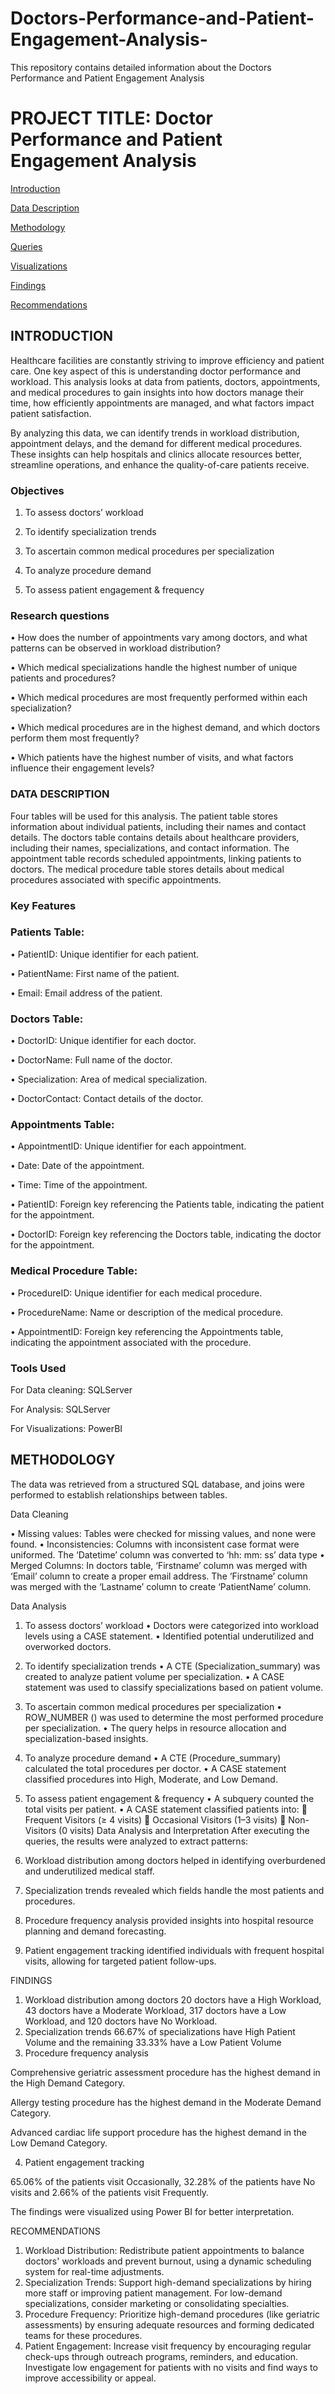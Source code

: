 # Doctors-Performance-and-Patient-Engagement-Analysis-
This repository contains detailed information about the Doctors Performance and Patient Engagement Analysis

# PROJECT TITLE: Doctor Performance and Patient Engagement Analysis


[Introduction](Introduction)

[Data Description](Data-Description)

[Methodology](Methodology)

[Queries](Queries)

[Visualizations](Visualizations)

[Findings](Findings)

[Recommendations](Recommendations)


## INTRODUCTION
Healthcare facilities are constantly striving to improve efficiency and patient care. One key aspect of this is understanding doctor performance and workload. This analysis looks at data from patients, doctors, appointments, and medical procedures to gain insights into how doctors manage their time, how efficiently appointments are managed, and what factors impact patient satisfaction.

By analyzing this data, we can identify trends in workload distribution, appointment delays, and the demand for different medical procedures. These insights can help hospitals and clinics allocate resources better, streamline operations, and enhance the quality-of-care patients receive.

### Objectives

1.	To assess doctors’ workload
   
3.	To identify specialization trends
   
5.	To ascertain common medical procedures per specialization
   
7.	To analyze procedure demand
   
9.	To assess patient engagement & frequency 

### Research questions

•	How does the number of appointments vary among doctors, and what patterns can be observed in workload distribution?

•	Which medical specializations handle the highest number of unique patients and procedures?

•	Which medical procedures are most frequently performed within each specialization?

•	Which medical procedures are in the highest demand, and which doctors perform them most frequently?

•	Which patients have the highest number of visits, and what factors influence their engagement levels?

### DATA DESCRIPTION 

Four tables will be used for this analysis. The patient table stores information about individual patients, including their names and contact details. The doctors table contains details about healthcare providers, including their names, specializations, and contact information. The appointment table records scheduled appointments, linking patients to doctors. The medical procedure table stores details about medical procedures associated with specific appointments.

### Key Features
### Patients Table:
•	PatientID: Unique identifier for each patient.

•	PatientName: First name of the patient.

•	Email: Email address of the patient.

### Doctors Table:
•	DoctorID: Unique identifier for each doctor.

•	DoctorName: Full name of the doctor.

•	Specialization: Area of medical specialization.

•	DoctorContact: Contact details of the doctor.


### Appointments Table:
•	AppointmentID: Unique identifier for each appointment.

•	Date: Date of the appointment.

•	Time: Time of the appointment.

•	PatientID: Foreign key referencing the Patients table, indicating the patient for the appointment.

•	DoctorID: Foreign key referencing the Doctors table, indicating the doctor for the appointment.

### Medical Procedure Table:
•	ProcedureID: Unique identifier for each medical procedure.

•	ProcedureName: Name or description of the medical procedure.

•	AppointmentID: Foreign key referencing the Appointments table, indicating the appointment associated with the procedure.

### Tools Used 
For Data cleaning: SQLServer

For Analysis: SQLServer

For Visualizations: PowerBI


## METHODOLOGY
The data was retrieved from a structured SQL database, and joins were performed to establish relationships between tables.

Data Cleaning

•	Missing values: Tables were checked for missing values, and none were found.
•	Inconsistencies: Columns with inconsistent case format were uniformed. The ‘Datetime’ column was converted to ‘hh: mm: ss’ data type
•	Merged Columns: In doctors table, ‘Firstname’ column was merged with ‘Email’ column to create a proper email address. The ‘Firstname’ column was merged with the ‘Lastname’ column to create ‘PatientName’ column.

Data Analysis
1.	To assess doctors’ workload 
•	Doctors were categorized into workload levels using a CASE statement.
•	Identified potential underutilized and overworked doctors.

2.	To identify specialization trends
•	A CTE (Specialization_summary) was created to analyze patient volume per specialization.
•	A CASE statement was used to classify specializations based on patient volume.

3.	To ascertain common medical procedures per specialization 
•	ROW_NUMBER () was used to determine the most performed procedure per specialization.
•	The query helps in resource allocation and specialization-based insights. 

4.	To analyze procedure demand 
•	A CTE (Procedure_summary) calculated the total procedures per doctor.
•	A CASE statement classified procedures into High, Moderate, and Low Demand.

5.	To assess patient engagement & frequency 
•	A subquery counted the total visits per patient.
•	A CASE statement classified patients into:
	Frequent Visitors (≥ 4 visits)
	Occasional Visitors (1–3 visits)
	Non-Visitors (0 visits)
Data Analysis and Interpretation
After executing the queries, the results were analyzed to extract patterns:
1.	Workload distribution among doctors helped in identifying overburdened and underutilized medical staff.
2.	Specialization trends revealed which fields handle the most patients and procedures.
3.	Procedure frequency analysis provided insights into hospital resource planning and demand forecasting.
4.	Patient engagement tracking identified individuals with frequent hospital visits, allowing for targeted patient follow-ups.

FINDINGS
1.	Workload distribution among doctors
20 doctors have a High Workload, 43 doctors have a Moderate Workload, 317 doctors have a Low Workload, and 120 doctors have No Workload.
2.	Specialization trends
66.67% of specializations have High Patient Volume and the remaining 33.33% have a Low Patient Volume 
3.	Procedure frequency analysis

Comprehensive geriatric assessment procedure has the highest demand in the High Demand Category.

Allergy testing procedure has the highest demand in the Moderate Demand Category.

Advanced cardiac life support procedure has the highest demand in the Low Demand Category.

4.	Patient engagement tracking

65.06% of the patients visit Occasionally, 32.28% of the patients have No visits and 2.66% of the patients visit Frequently.

The findings were visualized using Power BI for better interpretation.


RECOMMENDATIONS
1.	Workload Distribution: Redistribute patient appointments to balance doctors' workloads and prevent burnout, using a dynamic scheduling system for real-time adjustments.
2.	Specialization Trends: Support high-demand specializations by hiring more staff or improving patient management. For low-demand specializations, consider marketing or consolidating specialties.
3.	Procedure Frequency: Prioritize high-demand procedures (like geriatric assessments) by ensuring adequate resources and forming dedicated teams for these procedures.
4.	Patient Engagement: Increase visit frequency by encouraging regular check-ups through outreach programs, reminders, and education. Investigate low engagement for patients with no visits and find ways to improve accessibility or appeal.

